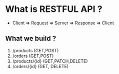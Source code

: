 # What is RESTFUL API ?

- Client => Request => Server => Response => Client

## What we build ?

1. /products (GET,POST)
2. /orders (GET,POST)
3. /products/{id} (GET,PATCH,DELETE)
4. /orders/{id} (GET, DELETE)
